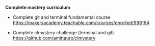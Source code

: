 **Complete mastery curriculum**<br/>

* Complete git and terminal fundamental course<br/>
https://makersacademy.teachable.com/courses/enrolled/999164

* Complete clmystery challenge (terminal and git)<br/>
https://github.com/amittauro/clmystery
